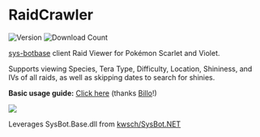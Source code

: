 # RaidCrawler
![Version](https://img.shields.io/github/v/release/LegoFigure11/RaidCrawler?label=latest%20release)
![Download Count](https://img.shields.io/github/downloads/LegoFigure11/RaidCrawler/total?label=total%20downloads)

[sys-botbase](https://github.com/olliz0r/sys-botbase) client Raid Viewer for Pokémon Scarlet and Violet.

Supports viewing Species, Tera Type, Difficulty, Location, Shininess, and IVs of all raids, as well as skipping dates to search for shinies.

**Basic usage guide:** [Click here](https://billo-guides.github.io/cfw/sv/raidcrawler) (thanks [Billo](https://github.com/Billo-PS)!)

![](https://i.imgur.com/3Gjv6Rj.png)

Leverages SysBot.Base.dll from [kwsch/SysBot.NET](https://github.com/kwsch/SysBot.NET)